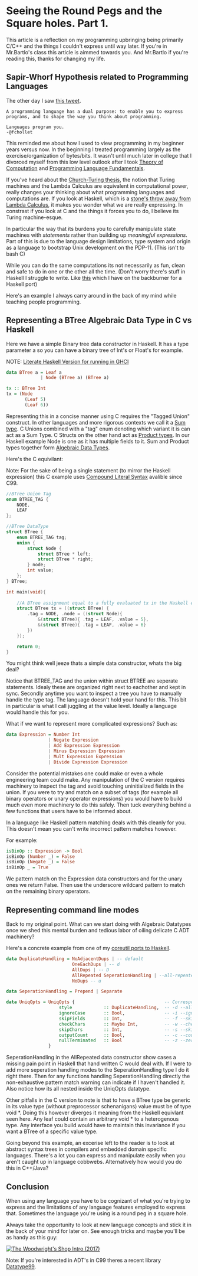 # Seeing the Round Pegs and the Square holes. Part 1.

This article is a reflection on my programming upbringing being primarily C/C++ and the things I couldn't express until way later. If you're in Mr.Bartlo's class this article is aimmed towards you. And Mr.Bartlo if you're reading this, thanks for changing my life.

## Sapir-Whorf Hypothesis related to Programming Languages

The other day I saw [this tweet](https://twitter.com/fchollet/status/1425337663914057731).

```
A programming language has a dual purpose: to enable you to express programs, and to shape the way you think about programming.

Languages program you.
-@fchollet
```

This reminded me about how I used to view programming in my beginner years versus now. In the beginning I treated programming largely as the exercise/organization of bytes/bits. It wasn't until much later in college that I divorced myself from this low level outlook after I took [Theory of Computation](http://web.archive.org/web/20210421112403/https://web.engr.oregonstate.edu/~rosulekm/cs321/) and [Programming Language Fundamentals](http://web.archive.org/web/20180602045127/http://web.engr.oregonstate.edu:80/~erwig/cs381/).

If you've heard about the [Church-Turing thesis](https://www.youtube.com/watch?v=GTPwGBIoASM), the notion that Turing machines and the Lambda Calculus are equivalent in computational power, really changes your thinking about what programming languages and computations are. If you look at Haskell, which is a [stone's throw away from Lambda Calculus](https://en.wikipedia.org/wiki/System_F), it makes you wonder what we are really expressing. In constrast if you look at C and the things it forces you to do, I believe its Turing machine-esque.

In particular the way that its burdens you to carefully manipulate state machines with _statements_ rather than building up _meaningful expressions_. Part of this is due to the language design limitations, type system and origin as a language to bootstrap Unix development on the PDP-11. (This isn't to bash C)

While you can do the same computations its not necessarily as fun, clean and safe to do in one or the other all the time. (Don't worry there's stuff in Haskell I struggle to write. Like [this](https://www.gamedev.net/reference/articles/article806.asp) which I have on the backburner for a Haskell port)

Here's an example I always carry around in the back of my mind while teaching people programming.

## Representing a BTree Algebraic Data Type in C vs Haskell

Here we have a simple Binary tree data constructor in Haskell. It has a type parameter a so you can have a binary tree of Int's or Float's for example.

NOTE: [Literate Haskell Version for running in GHCI](SeeingTheRoundPegsAndTheSquareHoles.lhs)

```haskell
data BTree a = Leaf a
             | Node (BTree a) (BTree a)

tx :: BTree Int
tx = (Node
       (Leaf 5)
       (Leaf 6))
```

Representing this in a concise manner using C requires the "Tagged Union" construct. In other languages and more rigorous contexts we call it a [Sum type](https://en.wikipedia.org/wiki/Tagged_union). C Unions combined with a "tag" enum denoting which variant it is can act as a Sum Type. C Structs on the other hand act as [Product types](https://en.wikipedia.org/wiki/Product_type). In our Haskell example Node is one as it has multiple fields to it. Sum and Product types together form [Algebraic Data Types](https://en.wikipedia.org/wiki/Algebraic_data_type).

Here's the C equivilant:

Note: For the sake of being a single statement (to mirror the Haskell expression) this C example uses [Compound Literal Syntax](https://en.wikipedia.org/wiki/C_syntax#Compound_literals) avalible since C99.

```C
//BTree Union Tag
enum BTREE_TAG {
    NODE,
    LEAF
};

//BTree DataType
struct BTree {
    enum BTREE_TAG tag;
    union {
        struct Node {
            struct BTree * left;
            struct BTree * right;
        } node;
        int value;
    };
} BTree;

int main(void){
    
    //A BTree assignment equal to a fully evaluated tx in the Haskell example
    struct BTree tx = ((struct BTree) {
        .tag = NODE, .node = ((struct Node){
            &(struct BTree){ .tag = LEAF, .value = 5},
            &(struct BTree){ .tag = LEAF, .value = 6}
        })
    });

    return 0;
}
```

You might think well jeeze thats a simple data constructor, whats the big deal?

Notice that BTREE_TAG and the union within struct BTREE are seperate statements. Idealy these are organized right next to eachother and kept in sync. Secondly anytime you want to inspect a tree you have to manually handle the type tag. The language doesn't hold your hand for this. This bit in particular is what I call juggling at the value level. Ideally a language would handle this for you.

What if we want to represent more complicated expressions? Such as:

```haskell
data Expression = Number Int
                | Negate Expression
                | Add Expression Expression
                | Minus Expression Expression
                | Mult Expression Expression
                | Divide Expression Expression
```

Consider the potential mistakes one could make or even a whole engineering team could make. Any manipulation of the C version requires machinery to inspect the tag and avoid touching uninitialized fields in the union. If you were to try and match on a subset of tags (for example all binary operators or unary operator expressions) you would have to build much even more machinery to do this safely. Then tuck everything behind a few functions that users have to be informed about.

In a language like Haskell pattern matching deals with this cleanly for you. This doesn't mean you can't write incorrect pattern matches however.

For example:

```haskell
isBinOp :: Expression -> Bool
isBinOp (Number _) = False
isBinOp (Negate _) = False
isBinOp _ = True
```

We pattern match on the Expression data constructors and for the unary ones we return False. Then use the underscore wildcard pattern to match on the remaining binary operators.

## Representing command line modes

Back to my original point. What can we start doing with Algebraic Datatypes once we shed this mental burden and tedious labor of oiling delicate C ADT machinery?

Here's a concrete example from one of my [coreutil ports to Haskell](https://github.com/adpextwindong/hcoreutils/blob/master/src/uniq.hs). 

```haskell
data DuplicateHandling = NoAdjacentDups | -- default
                         OneEachDups | -- d
                         AllDups | -- D
                         AllRepeated SeperationHandling | --all-repeated
                         NoDups -- u

data SeperationHandling = Prepend | Separate

data UniqOpts = UniqOpts {                                  -- Corresponding GNU Uniq flags
                    style            :: DuplicateHandling,  -- -d --all-repeated
                    ignoreCase       :: Bool,               -- -i --ignore-case
                    skipFields       :: Int,                -- -f --skip-fields=N
                    checkChars       :: Maybe Int,          -- -w --check-chars=N
                    skipChars        :: Int,                -- -s --skip-chars=N
                    outputCount      :: Bool,               -- -c --count
                    nullTerminated   :: Bool                -- -z --zero-terminated
                }
```

SeperationHandling in the AllRepeated data constructor show cases a missing pain point in Haskell that hand written C would deal with. If I were to add more seperation handling modes to the SeperationHandling type I do it right there. Then for any functions handling SeperationHandling directly the non-exhaustive pattern match warning can indicate if I haven't handled it. Also notice how its all nested inside the UniqOpts datatype.

Other pitfalls in the C version to note is that to have a BTree type be generic in its value type (without preprocessor schenanigans) value must be of type void *. Doing this however diverges it meaning from the Haskell equivlant seen here. Any leaf could contain an arbitrary void * to a heterogenous type. Any interface you build would have to maintain this invariance if you want a BTree of a specific value type.

Going beyond this example, an excerise left to the reader is to look at abstract syntax trees in compilers and embedded domain specific languages. There's a lot you can express and manipulate easily when you aren't caught up in language cobbwebs. Alternatively how would you do this in C++/Java?

## Conclusion

When using any language you have to be cognizant of what you're trying to express and the limitations of any language features employed to express that. Sometimes the language you're using is a round peg in a square hole.

Always take the opportunity to look at new language concepts and stick it in the back of your mind for later on. See enough tricks and maybe you'll be as handy as this guy:

[![The Woodwright's Shop Intro (2017)](https://img.youtube.com/vi/I7IXq-qmt70/0.jpg)](https://www.youtube.com/watch?v=I7IXq-qmt70)

Note: If you're interested in ADT's in C99 theres a recent library [Datatype99](https://github.com/Hirrolot/datatype99).